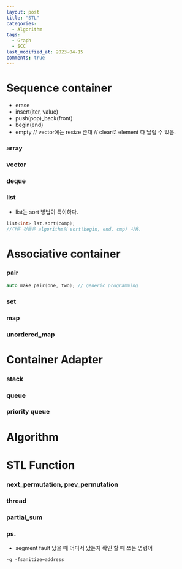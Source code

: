 ```yaml
---
layout: post
title: "STL"
categories:
  - Algorithm 
tags:
  - Graph
  - SCC
last_modified_at: 2023-04-15
comments: true
---
```

# Sequence container 
- erase
- insert$($iter, value$)$
- push$($pop$)$_back$($front$)$
- begin$($end$)$
- empty 
// vector에는 resize 존재
// clear로 element 다 날릴 수 있음.
### array  
### vector  
### deque  
### list  
- list는 sort 방법이 특이하다. 
```c++
list<int> lst.sort(comp);
//다른 것들은 algorithm의 sort(begin, end, cmp) 사용.
```

# Associative container
### pair
```c++
auto make_pair(one, two); // generic programming
```
### set
### map
### unordered_map

# Container Adapter
### stack 
### queue 
### priority queue

# Algorithm


# STL Function 
### next_permutation, prev_permutation
### thread 
### partial_sum


### ps.  
- segment fault 났을 때 어디서 났는지 확인 할 때 쓰는 명령어
```
-g -fsanitize=address
```